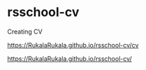 # rsschool-cv
Creating CV

https://RukalaRukala.github.io/rsschool-cv/cv

https://RukalaRukala.github.io/rsschool-cv/